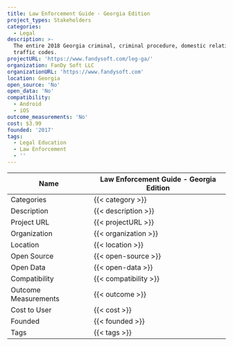 ```yaml
---
title: Law Enforcement Guide - Georgia Edition
project_types: Stakeholders
categories:
  - Legal
description: >-
  The entire 2018 Georgia criminal, criminal procedure, domestic relations and
  traffic codes.
projectURL: 'https://www.fandysoft.com/leg-ga/'
organization: FanDy Soft LLC
organizationURL: 'https://www.fandysoft.com'
location: Georgia
open_source: 'No'
open_data: 'No'
compatibility:
  - Android
  - iOS
outcome_measurements: 'No'
cost: $3.99
founded: '2017'
tags:
  - Legal Education
  - Law Enforcement
  - ''
---
```

Name                    |  Law Enforcement Guide - Georgia Edition
------------------------|----
Categories              | {{< category >}} 
Description             | {{< description >}} 
Project URL             | {{< projectURL >}} 
Organization            | {{< organization >}} 
Location                | {{< location >}} 
Open Source             | {{< open-source >}} 
Open Data               | {{< open-data >}} 
Compatibility           | {{< compatibility >}} 
Outcome Measurements    | {{< outcome >}} 
Cost to User            | {{< cost >}} 
Founded                 | {{< founded >}} 
Tags                    | {{< tags >}} 
